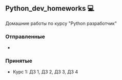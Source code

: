 ## Python_dev_homeworks :computer:
Домашние работы по курсу "Python разработчик"

### Отправленные
- 

### Принятые
- Курс 1: ДЗ 1, ДЗ 2, ДЗ 3, ДЗ 4
